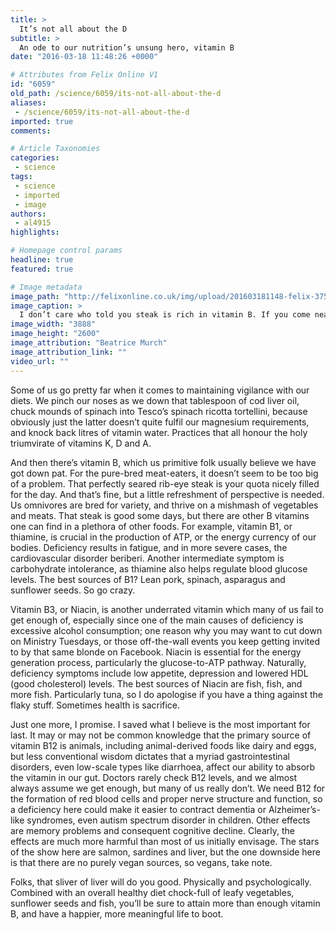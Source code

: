 ```yaml
---
title: >
  It’s not all about the D
subtitle: >
  An ode to our nutrition’s unsung hero, vitamin B
date: "2016-03-18 11:48:26 +0000"

# Attributes from Felix Online V1
id: "6059"
old_path: /science/6059/its-not-all-about-the-d
aliases:
 - /science/6059/its-not-all-about-the-d
imported: true
comments:

# Article Taxonomies
categories:
 - science
tags:
 - science
 - imported
 - image
authors:
 - al4915
highlights:

# Homepage control params
headline: true
featured: true

# Image metadata
image_path: "http://felixonline.co.uk/img/upload/201603181148-felix-3753445507_ef06cbe8d7_o.jpg"
image_caption: >
  I don’t care who told you steak is rich in vitamin B. If you come near me, I will cut you.
image_width: "3888"
image_height: "2600"
image_attribution: "Beatrice Murch"
image_attribution_link: ""
video_url: ""
---
```


Some of us go pretty far when it comes to maintaining vigilance with our diets. We pinch our noses as we down that tablespoon of cod liver oil, chuck mounds of spinach into Tesco’s spinach ricotta tortellini, because obviously just the latter doesn’t quite fulfil our magnesium requirements, and knock back litres of vitamin water. Practices that all honour the holy triumvirate of vitamins K, D and A.

And then there’s vitamin B, which us primitive folk usually believe we have got down pat. For the pure-bred meat-eaters, it doesn’t seem to be too big of a problem. That perfectly seared rib-eye steak is your quota nicely filled for the day. And that’s fine, but a little refreshment of perspective is needed. Us omnivores are bred for variety, and thrive on a mishmash of vegetables and meats. That steak is good some days, but there are other B vitamins one can find in a plethora of other foods. For example, vitamin B1, or thiamine, is crucial in the production of ATP, or the energy currency of our bodies. Deficiency results in fatigue, and in more severe cases, the cardiovascular disorder beriberi. Another intermediate symptom is carbohydrate intolerance, as thiamine also helps regulate blood glucose levels. The best sources of B1? Lean pork, spinach, asparagus and sunflower seeds. So go crazy.

Vitamin B3, or Niacin, is another underrated vitamin which many of us fail to get enough of, especially since one of the main causes of deficiency is excessive alcohol consumption; one reason why you may want to cut down on Ministry Tuesdays, or those off-the-wall events you keep getting invited to by that same blonde on Facebook. Niacin is essential for the energy generation process, particularly the glucose-to-ATP pathway. Naturally, deficiency symptoms include low appetite, depression and lowered HDL (good cholesterol) levels. The best sources of Niacin are fish, fish, and more fish. Particularly tuna, so I do apologise if you have a thing against the flaky stuff. Sometimes health is sacrifice.

Just one more, I promise. I saved what I believe is the most important for last. It may or may not be common knowledge that the primary source of vitamin B12 is animals, including animal-derived foods like dairy and eggs, but less conventional wisdom dictates that a myriad gastrointestinal disorders, even low-scale types like diarrhoea, affect our ability to absorb the vitamin in our gut. Doctors rarely check B12 levels, and we almost always assume we get enough, but many of us really don’t. We need B12 for the formation of red blood cells and proper nerve structure and function, so a deficiency here could make it easier to contract dementia or Alzheimer’s-like syndromes, even autism spectrum disorder in children. Other effects are memory problems and consequent cognitive decline. Clearly, the effects are much more harmful than most of us initially envisage. The stars of the show here are salmon, sardines and liver, but the one downside here is that there are no purely vegan sources, so vegans, take note.

Folks, that sliver of liver will do you good. Physically and psychologically. Combined with an overall healthy diet chock-full of leafy vegetables, sunflower seeds and fish, you’ll be sure to attain more than enough vitamin B, and have a happier, more meaningful life to boot.
